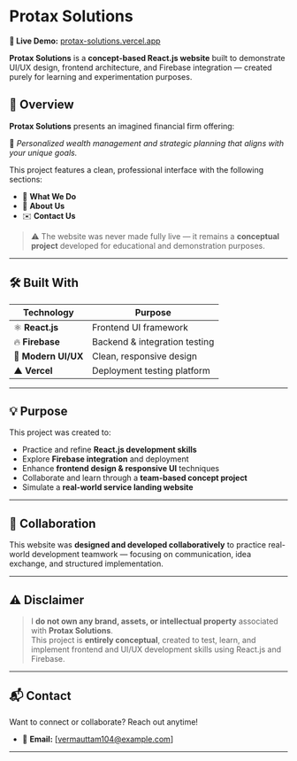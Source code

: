 # Protax Solutions

**🔗 Live Demo:** [protax-solutions.vercel.app](https://protax-solutions.vercel.app/)

  **Protax Solutions** is a **concept-based React.js website** built to demonstrate UI/UX design, frontend architecture, and Firebase integration — created purely for learning and experimentation purposes.

 

## 🚀 Overview

**Protax Solutions** presents an imagined financial firm offering:

 💼 *Personalized wealth management and strategic planning that aligns with your unique goals.*

This project features a clean, professional interface with the following sections:
- 🏢 **What We Do**
- 👥 **About Us**
- ✉️ **Contact Us**

> ⚠️ The website was never made fully live — it remains a **conceptual project** developed for educational and demonstration purposes.

---

## 🛠️ Built With

| Technology | Purpose |
|-------------|----------|
| ⚛️ **React.js** | Frontend UI framework |
| 🔥 **Firebase** | Backend & integration testing |
| 🎨 **Modern UI/UX** | Clean, responsive design |
| ▲ **Vercel** | Deployment testing platform |

---

## 💡 Purpose

This project was created to:
- Practice and refine **React.js development skills**
- Explore **Firebase integration** and deployment
- Enhance **frontend design & responsive UI** techniques
- Collaborate and learn through a **team-based concept project**
- Simulate a **real-world service landing website**

---

## 🤝 Collaboration

This website was **designed and developed collaboratively** to practice real-world development teamwork — focusing on communication, idea exchange, and structured implementation.

---

## ⚠️ Disclaimer

> I **do not own any brand, assets, or intellectual property** associated with **Protax Solutions**.  
> This project is **entirely conceptual**, created to test, learn, and implement frontend and UI/UX development skills using React.js and Firebase.

---

## 📬 Contact

Want to connect or collaborate? Reach out anytime!   
- 📧 **Email:** [vermauttam104@example.com]

---

